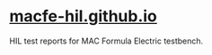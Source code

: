 # [macfe-hil.github.io](https://macfe-hil.github.io/?sort=result)
HIL test reports for MAC Formula Electric testbench.
